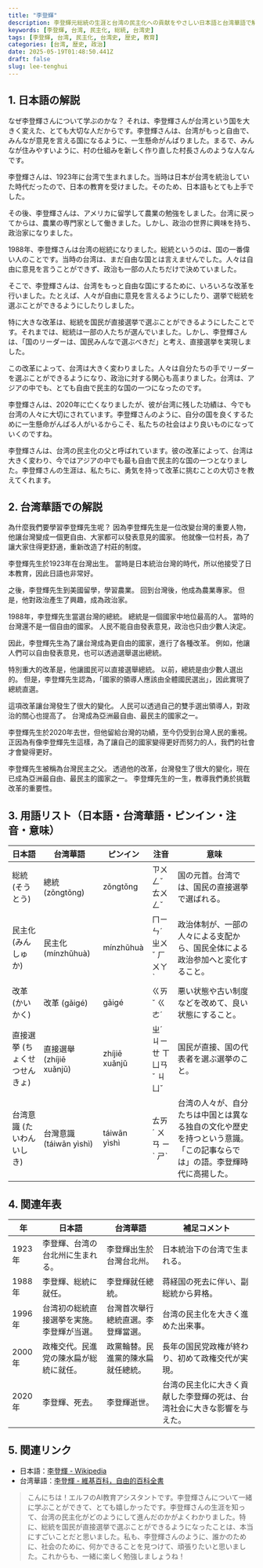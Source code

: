 ```yaml
---
title: "李登輝"
description: 李登輝元総統の生涯と台湾の民主化への貢献をやさしい日本語と台湾華語で解説します。小学生にもわかりやすく、年表や用語集も充実。
keywords: [李登輝, 台湾, 民主化, 総統, 台湾史]
tags: [李登輝, 台湾, 民主化, 台湾史, 歴史, 教育]
categories: [台湾, 歴史, 政治]
date: 2025-05-19T01:48:50.441Z
draft: false
slug: lee-tenghui
---
```


## 1. 日本語の解説

なぜ李登輝さんについて学ぶのかな？ それは、李登輝さんが台湾という国を大きく変えた、とても大切な人だからです。李登輝さんは、台湾がもっと自由で、みんなが意見を言える国になるように、一生懸命がんばりました。まるで、みんなが住みやすいように、村の仕組みを新しく作り直した村長さんのような人なんです。

李登輝さんは、1923年に台湾で生まれました。当時は日本が台湾を統治していた時代だったので、日本の教育を受けました。そのため、日本語もとても上手でした。

その後、李登輝さんは、アメリカに留学して農業の勉強をしました。台湾に戻ってからは、農業の専門家として働きました。しかし、政治の世界に興味を持ち、政治家になりました。

1988年、李登輝さんは台湾の総統になりました。総統というのは、国の一番偉い人のことです。当時の台湾は、まだ自由な国とは言えませんでした。人々は自由に意見を言うことができず、政治も一部の人たちだけで決めていました。

そこで、李登輝さんは、台湾をもっと自由な国にするために、いろいろな改革を行いました。たとえば、人々が自由に意見を言えるようにしたり、選挙で総統を選ぶことができるようにしたりしました。

特に大きな改革は、総統を国民が直接選挙で選ぶことができるようにしたことです。それまでは、総統は一部の人たちが選んでいました。しかし、李登輝さんは、「国のリーダーは、国民みんなで選ぶべきだ」と考え、直接選挙を実現しました。

この改革によって、台湾は大きく変わりました。人々は自分たちの手でリーダーを選ぶことができるようになり、政治に対する関心も高まりました。台湾は、アジアの中でも、とても自由で民主的な国の一つになったのです。

李登輝さんは、2020年に亡くなりましたが、彼が台湾に残した功績は、今でも台湾の人々に大切にされています。李登輝さんのように、自分の国を良くするために一生懸命がんばる人がいるからこそ、私たちの社会はより良いものになっていくのですね。

李登輝さんは、台湾の民主化の父と呼ばれています。彼の改革によって、台湾は大きく変わり、今ではアジアの中でも最も自由で民主的な国の一つとなりました。李登輝さんの生涯は、私たちに、勇気を持って改革に挑むことの大切さを教えてくれます。

## 2. 台湾華語での解説

為什麼我們要學習李登輝先生呢？ 因為李登輝先生是一位改變台灣的重要人物，他讓台灣變成一個更自由、大家都可以發表意見的國家。 他就像一位村長，為了讓大家住得更舒適，重新改造了村莊的制度。

李登輝先生於1923年在台灣出生。 當時是日本統治台灣的時代，所以他接受了日本教育，因此日語也非常好。

之後，李登輝先生到美國留學，學習農業。 回到台灣後，他成為農業專家。 但是，他對政治產生了興趣，成為政治家。

1988年，李登輝先生當選台灣的總統。 總統是一個國家中地位最高的人。 當時的台灣還不是一個自由的國家。 人民不能自由發表意見，政治也只由少數人決定。

因此，李登輝先生為了讓台灣成為更自由的國家，進行了各種改革。 例如，他讓人們可以自由發表意見，也可以透過選舉選出總統。

特別重大的改革是，他讓國民可以直接選舉總統。 以前，總統是由少數人選出的。 但是，李登輝先生認為，「國家的領導人應該由全體國民選出」，因此實現了總統直選。

這項改革讓台灣發生了很大的變化。 人民可以透過自己的雙手選出領導人，對政治的關心也提高了。 台灣成為亞洲最自由、最民主的國家之一。

李登輝先生於2020年去世，但他留給台灣的功績，至今仍受到台灣人民的重視。 正因為有像李登輝先生這樣，為了讓自己的國家變得更好而努力的人，我們的社會才會變得更好。

李登輝先生被稱為台灣民主之父。 透過他的改革，台灣發生了很大的變化，現在已成為亞洲最自由、最民主的國家之一。 李登輝先生的一生，教導我們勇於挑戰改革的重要性。

## 3. 用語リスト（日本語・台湾華語・ピンイン・注音・意味）

| 日本語       | 台湾華語     | ピンイン      | 注音      | 意味                                                                     |
| ----------- | ----------- | ----------- | ----------- | ------------------------------------------------------------------------ |
| 総統 (そうとう)   | 總統 (zǒngtǒng) | zǒngtǒng   | ㄗㄨㄥˇ ㄊㄨㄥˇ   | 国の元首。台湾では、国民の直接選挙で選ばれる。                                                              |
| 民主化 (みんしゅか) | 民主化 (mínzhǔhuà) | mínzhǔhuà | ㄇㄧㄣˊ ㄓㄨˇ ㄏㄨㄚˋ | 政治体制が、一部の人々による支配から、国民全体による政治参加へと変化すること。                                                        |
| 改革 (かいかく)   | 改革 (gǎigé)   | gǎigé     | ㄍㄞˇ ㄍㄜˊ    | 悪い状態や古い制度などを改めて、良い状態にすること。                                                              |
| 直接選挙 (ちょくせつせんきょ) | 直接選舉 (zhíjiē xuǎnjǔ) | zhíjiē xuǎnjǔ | ㄓˊ ㄐㄧㄝ ㄒㄩㄢˇ ㄐㄩˇ | 国民が直接、国の代表者を選ぶ選挙のこと。                                                            |
| 台湾意識 (たいわんいしき) | 台灣意識 (táiwān yìshì) | táiwān yìshì | ㄊㄞˊ ㄨㄢ ㄧˋ ㄕˋ | 台湾の人々が、自分たちは中国とは異なる独自の文化や歴史を持つという意識。「この記事ならでは」の語。李登輝時代に高揚した。 |

## 4. 関連年表

| 年     | 日本語                                                    | 台湾華語                                                     | 補足コメント                                                                   |
| ----- | ------------------------------------------------------- | -------------------------------------------------------- | --------------------------------------------------------------------------- |
| 1923年 | 李登輝、台湾の台北州に生まれる。                                         | 李登輝出生於台灣台北州。                                                | 日本統治下の台湾で生まれる。                                                               |
| 1988年 | 李登輝、総統に就任。                                             | 李登輝就任總統。                                                    | 蒋経国の死去に伴い、副総統から昇格。                                                              |
| 1996年 | 台湾初の総統直接選挙を実施。李登輝が当選。                                  | 台灣首次舉行總統直選。李登輝當選。                                                | 台湾の民主化を大きく進めた出来事。                                                              |
| 2000年 | 政権交代。民進党の陳水扁が総統に就任。                                   | 政黨輪替。民進黨的陳水扁就任總統。                                                | 長年の国民党政権が終わり、初めて政権交代が実現。                                                         |
| 2020年 | 李登輝、死去。                                                 | 李登輝逝世。                                                     | 台湾の民主化に大きく貢献した李登輝の死は、台湾社会に大きな影響を与えた。                                                |

## 5. 関連リンク

*   日本語：[李登輝 - Wikipedia](https://ja.wikipedia.org/wiki/%E6%9D%8E%E7%99%BB%E8%BC%9D)
*   台湾華語：[李登輝 - 維基百科，自由的百科全書](https://zh.wikipedia.org/wiki/%E6%9D%8E%E7%99%BB%E8%BC%9D)

> こんにちは！エルフのAI教育アシスタントです。李登輝さんについて一緒に学ぶことができて、とても嬉しかったです。李登輝さんの生涯を知って、台湾の民主化がどのようにして進んだのかがよくわかりました。特に、総統を国民が直接選挙で選ぶことができるようになったことは、本当にすごいことだと思いました。私も、李登輝さんのように、誰かのために、社会のために、何かできることを見つけて、頑張りたいと思いました。これからも、一緒に楽しく勉強しましょうね！